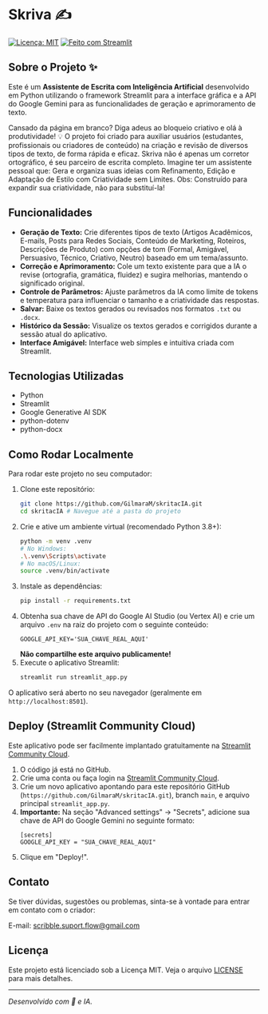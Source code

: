 # Skriva ✍️

[![Licença: MIT](https://img.shields.io/badge/Licen%C3%A7a-MIT-yellow.svg)](https://opensource.org/licenses/MIT) <!-- Opcional: Badge de Licença -->
[![Feito com Streamlit](https://static.streamlit.io/badges/streamlit_badge_md_white.svg)](https://streamlit.io) <!-- Opcional: Badge Streamlit -->

## Sobre o Projeto ✨

Este é um **Assistente de Escrita com Inteligência Artificial** desenvolvido em Python utilizando o framework Streamlit para a interface gráfica e a API do Google Gemini para as funcionalidades de geração e aprimoramento de texto.

Cansado da página em branco? Diga adeus ao bloqueio criativo e olá à produtividade! 💡
O projeto foi criado para auxiliar usuários (estudantes, profissionais ou criadores de conteúdo) na criação e revisão de diversos tipos de texto, de forma rápida e eficaz.
Skriva não é apenas um corretor ortográfico, é seu parceiro de escrita completo. Imagine ter um assistente pessoal que: Gera e organiza suas ideias com Refinamento, Edição e Adaptação de Estilo com Criatividade sem Limites. 
 Obs: Construído para expandir sua criatividade, não para substituí-la!


## Funcionalidades

*   **Geração de Texto:** Crie diferentes tipos de texto (Artigos Acadêmicos, E-mails, Posts para Redes Sociais, Conteúdo de Marketing, Roteiros, Descrições de Produto) com opções de tom (Formal, Amigável, Persuasivo, Técnico, Criativo, Neutro) baseado em um tema/assunto.
*   **Correção e Aprimoramento:** Cole um texto existente para que a IA o revise (ortografia, gramática, fluidez) e sugira melhorias, mantendo o significado original.
*   **Controle de Parâmetros:** Ajuste parâmetros da IA como limite de tokens e temperatura para influenciar o tamanho e a criatividade das respostas.
*   **Salvar:** Baixe os textos gerados ou revisados nos formatos `.txt` ou `.docx`.
*   **Histórico da Sessão:** Visualize os textos gerados e corrigidos durante a sessão atual do aplicativo.
*   **Interface Amigável:** Interface web simples e intuitiva criada com Streamlit.

## Tecnologias Utilizadas

*   Python
*   Streamlit
*   Google Generative AI SDK
*   python-dotenv
*   python-docx

## Como Rodar Localmente

Para rodar este projeto no seu computador:

1.  Clone este repositório:
    ```bash
    git clone https://github.com/GilmaraM/skritacIA.git
    cd skritacIA # Navegue até a pasta do projeto
    ```
2.  Crie e ative um ambiente virtual (recomendado Python 3.8+):
    ```bash
    python -m venv .venv
    # No Windows:
    .\.venv\Scripts\activate
    # No macOS/Linux:
    source .venv/bin/activate
    ```
3.  Instale as dependências:
    ```bash
    pip install -r requirements.txt
    ```
4.  Obtenha sua chave de API do Google AI Studio (ou Vertex AI) e crie um arquivo `.env` na raiz do projeto com o seguinte conteúdo:
    ```dotenv
    GOOGLE_API_KEY='SUA_CHAVE_REAL_AQUI'
    ```
    **Não compartilhe este arquivo publicamente!**
5.  Execute o aplicativo Streamlit:
    ```bash
    streamlit run streamlit_app.py
    ```
O aplicativo será aberto no seu navegador (geralmente em `http://localhost:8501`).

## Deploy (Streamlit Community Cloud)

Este aplicativo pode ser facilmente implantado gratuitamente na [Streamlit Community Cloud](https://streamlit.io/cloud).

1.  O código já está no GitHub.
2.  Crie uma conta ou faça login na [Streamlit Community Cloud](https://share.streamlit.io/).
3.  Crie um novo aplicativo apontando para este repositório GitHub (`https://github.com/GilmaraM/skritacIA.git`), branch `main`, e arquivo principal `streamlit_app.py`.
4.  **Importante:** Na seção "Advanced settings" -> "Secrets", adicione sua chave de API do Google Gemini no seguinte formato:
    ```
    [secrets]
    GOOGLE_API_KEY = "SUA_CHAVE_REAL_AQUI"
    ```
5.  Clique em "Deploy!".

## Contato

Se tiver dúvidas, sugestões ou problemas, sinta-se à vontade para entrar em contato com o criador:

E-mail: scribble.suport.flow@gmail.com

## Licença

Este projeto está licenciado sob a Licença MIT. Veja o arquivo [LICENSE](LICENSE) para mais detalhes. 

---

*Desenvolvido com 💙 e IA.*
